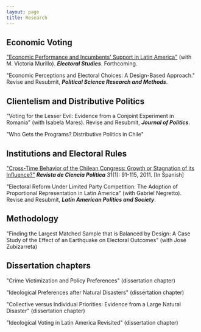 ```yaml
---
layout: page
title: Research
---
```


## Economic Voting

["Economic Performance and Incumbents' Support in Latin America"](http://www.sciencedirect.com/science/article/pii/S0261379416302244) (with M.
Victoria Murillo). ***Electoral Studies***. Forthcoming.

"Economic Perceptions and Electoral Choices: A Design-Based Approach." Revise and Resubmit, ***Political Science Research and Methods***.

## Clientelism and Distributive Politics 

"Voting for the Lesser Evil: Evidence from a Conjoint Experiment in Romania" (with Isabela Mares). Revise and Resubmit, ***Journal of Politics***.

"Who Gets the Programs? Distributive Politics in Chile"

## Institutions and Electoral Rules

["Cross-Time Behavior of the Chilean Congress: Growth or Stagnation of its Influence?"](http://www.scielo.cl/pdf/revcipol/v31n1/art05.pdf) ***Revista de Ciencia Politica*** 31(1): 91-115, 2011. [In Spanish]

"Electoral Reform Under Limited Party Competition: The Adoption of Proportional Representation in Latin America" (with Gabriel Negretto). Revise and Resubmit, ***Latin American Politics and Society***.

## Methodology

"Finding the Largest Matched Sample that is Balanced by Design: A Case Study of the Effect of an Earthquake on Electoral Outcomes" (with José Zubizarreta)

## Dissertation chapters 

"Crime Victimization and Policy Preferences" (dissertation chapter)

"Ideological Preferences after Natural Disasters" (dissertation chapter)

"Collective versus Individual Priorities: Evidence from a Large Natural Disaster" (dissertation chapter) 

"Ideological Voting in Latin America Revisited" (dissertation chapter) 


